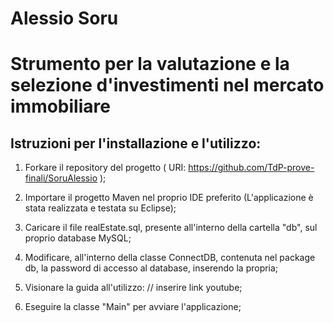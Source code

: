 # Alessio Soru
# Strumento per la valutazione e la selezione d'investimenti nel mercato immobiliare
## Istruzioni per l'installazione e l'utilizzo:
1. Forkare il repository del progetto ( URI: https://github.com/TdP-prove-finali/SoruAlessio );

2. Importare il progetto Maven nel proprio IDE preferito (L'applicazione è stata realizzata e testata su Eclipse);

3. Caricare il file realEstate.sql, presente all'interno della cartella "db", sul proprio database MySQL;

4. Modificare, all'interno della classe ConnectDB, contenuta nel package db, la password di accesso al database, inserendo la propria;

5. Visionare la guida all'utilizzo: //  inserire link youtube;

6. Eseguire la classe "Main" per avviare l'applicazione;
